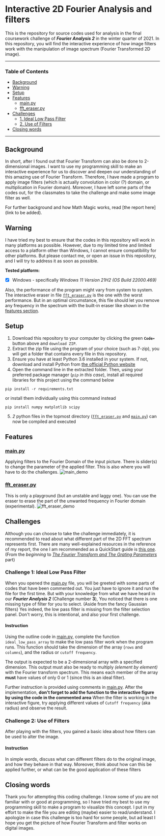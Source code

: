 
# **Interactive 2D Fourier Analysis and filters**

This is the repository for source codes used for analysis in the final coursework challenge of ***Fourier Analysis 2*** in the winter quarter of 2021.
In this repository, you will find the interactive experience of how image filters work with the manipulation of image spectrum (Fourier Transformed 2D image).

------------

### **Table of Contents**

- [Background](#background)
- [Warning](#warning)
- [Setup](#setup)
- [Features](#features)
  - [main.py](#mainpy)
  - [fft_eraser.py](#fft_eraserpy)
- [Challenges](#challenges)
  - [1. Ideal Low Pass Filter](#challenge-1-ideal-low-pass-filter)
  - [2. Use of Filters](#challenge-2-use-of-filters)
- [Closing words](#closing-words)

------------

## **Background**
In short, after I found out that Fourier Transform can also be done to 2-dimensional images. I want to use my programming skill to make an interactive experience for us to discover and deepen our understanding of this amazing use of Fourier Transform. Therefore, I have made a program to apply image filters (which is actually convolution in color (?) domain, or multiplication in Fourier domain). Moreover, I have left some parts of the codes out, for the classmates to take the challenge and make some image filter as well.

For further background and how Math Magic works, read [the report here](link to be added).

## **Warning**
I have tried my best to ensure that the codes in this repository will work in many platforms as possible. However, due to my limited time and limited access to a platform other than Windows, I cannot ensure compatibility for other platforms. But please contact me, or open an issue in this repository, and I will try to address it as soon as possible.

**Tested platform:**
 - [x] Windows - specifically *Windows 11 Version 21H2 (OS Build 22000.469)*

Also, the performance of the program might vary from system to system. 
The interactive eraser in file [`fft_eraser.py`](./fft_eraser.py) is the one with the worst performance. But in an optimal circumstance, this file should let you remove any frequency in the spectrum with the built-in eraser like shown in the [features section](#features).

## **Setup**
1. Download this repository to your computer by clicking the green **`Code▾`** button above and `download ZIP`.
2. Extract the zip file using the program of your choice (such as 7-zip), you will get a folder that contains every file in this repository.
3. Ensure you have at least Python 3.6 installed in your system. If not, download and install Python from [the official Python website](https://www.python.org/downloads/)
4. Open the command line in the extracted folder. Then, using your preferred package manager (*`pip` in this case*), install all required libraries for this project using the command below
```Shell
pip install -r requirements.txt
```
or install them individually using this command instead
```Shell
pip install numpy matplotlib scipy
```
5. *2* python files in the topmost directory ([`fft_eraser.py`](./fft_eraser.py) and [`main.py`](./main.py)) can now be compiled and executed

## **Features**
### [main.py](/main.py)
Applying filters to the Fourier Domain of the input picture. There is slider(s) to change the parameter of the applied filter. 
This is also where you will have to do the challenges.
![main_demo](https://user-images.githubusercontent.com/67893680/151758854-de9ff272-f388-4b2b-b80d-0fb709d41b2a.gif)

### [fft_eraser.py](./fft_eraser.py)
This is only a playground (but an unstable and laggy one).
You can use the eraser to erase the part of the unwanted frequency in Fourier domain (experimental).
![fft_eraser_demo](https://user-images.githubusercontent.com/67893680/151758869-a28c844c-c8ba-4a1a-afeb-048e361d7974.gif)

## **Challenges**
Although you can choose to take the challenge immediately, it is recommended to read about what different part of the 2D FFT spectrum represents first. There are many well-explained resources in the reference of my report, the one I am recommended as a QuickStart guide is [this one](https://thepythoncodingbook.com/2021/08/30/2d-fourier-transform-in-python-and-fourier-synthesis-of-images/). (From the *beginning* to *[The Fourier Transform and The Grating Parameters](https://thepythoncodingbook.com/2021/08/30/2d-fourier-transform-in-python-and-fourier-synthesis-of-images/#:~:text=The%20Fourier%20Transform%20and%20The%20Grating%20Parameters)* part)
### **Challenge 1: Ideal Low Pass Filter**
When you opened the [main.py](/main.py) file, you will be greeted with some parts of codes that have been commented out.
You just have to ignore it and run the file for the first time. But with your knowledge from what we have heard in our ***Fourier Analysis 2*** (Challenge number **3**), You noticed that there is one missing type of filter for you to select. (Aside from the fancy Gaussian filters)
Yes indeed, the low pass filter is missing from the filter selection panel. Don't worry, this is intentional, and also your first challenge.
#### Instruction
Using the outline code in [main.py](/main.py), complete the function `ideal_low_pass_array` to make the low pass filter work when the program runs. 
This function should take the dimension of the array (`rows` and `columns`), and the radius or `cutoff frequency`. 

The output is expected to be a 2-dimensional array with a specified dimension. This output must also be ready to multiply *(element by element)* with the Fourier transform spectrum.
This means each member of the array **must** have values of only 0 or 1 (since this is an ideal filter).

Further instruction is provided using comments in [main.py](/main.py).
After the implementation, **don't forget to add the function to the interactive figure by using the code in the commented area**
When the filter is working in the interactive figure, try applying different values of `Cutoff frequency` (aka radius) and observe the result.

### **Challenge 2: Use of Filters**
After playing with the filters, you gained a basic idea about how filters can be used to alter the image.
#### Instruction
In simple words, discuss what can different filters do to the original image, and how they behave in that way. Moreover, think about how can this be applied further, or what can be the good application of these filters
## **Closing words**
Thank you for attempting this coding challenge. I know some of you are not familiar with or good at programming, so I have tried my best to use my programming skill to make a program to visualize this concept.
I put in my effort to make the file you are editing (maybe) easier to read/understand. I apologize in case this challenge is too hard for some people, but ad least I hope you get the picture of how Fourier Transform and filter works on digital images.
